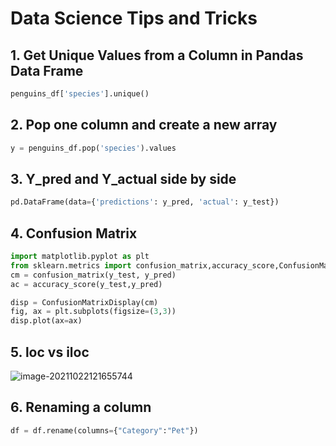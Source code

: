 # Data Science Tips and Tricks

## 1. Get Unique Values from a Column in Pandas Data Frame

``` python
penguins_df['species'].unique()
```

## 2. Pop one column and create a new array

```python
y = penguins_df.pop('species').values
```

## 3. Y_pred and Y_actual side by side

``` python
pd.DataFrame(data={'predictions': y_pred, 'actual': y_test})
```

## 4. Confusion Matrix

``` python
import matplotlib.pyplot as plt
from sklearn.metrics import confusion_matrix,accuracy_score,ConfusionMatrixDisplay
cm = confusion_matrix(y_test, y_pred)
ac = accuracy_score(y_test,y_pred)

disp = ConfusionMatrixDisplay(cm)
fig, ax = plt.subplots(figsize=(3,3))
disp.plot(ax=ax)
```

## 5. loc vs iloc

![image-20211022121655744](C:\Users\rahul\AppData\Roaming\Typora\typora-user-images\image-20211022121655744.png)

## 6. Renaming a column

``` python
df = df.rename(columns={"Category":"Pet"})
```

